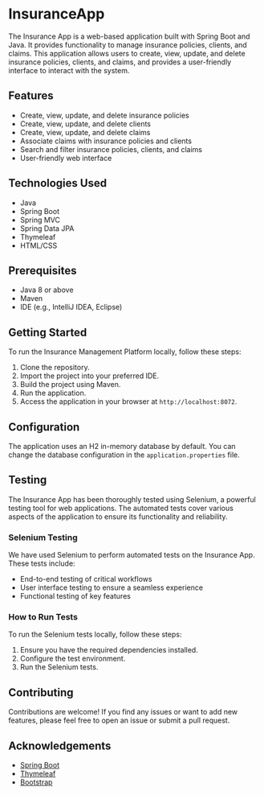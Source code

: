 # InsuranceApp

The Insurance App is a web-based application built with Spring Boot and Java. It provides functionality to manage insurance policies, clients, and claims. This application allows users to create, view, update, and delete insurance policies, clients, and claims, and provides a user-friendly interface to interact with the system.

## Features

- Create, view, update, and delete insurance policies
- Create, view, update, and delete clients
- Create, view, update, and delete claims
- Associate claims with insurance policies and clients
- Search and filter insurance policies, clients, and claims
- User-friendly web interface

## Technologies Used

- Java
- Spring Boot
- Spring MVC
- Spring Data JPA
- Thymeleaf
- HTML/CSS

## Prerequisites

- Java 8 or above
- Maven
- IDE (e.g., IntelliJ IDEA, Eclipse)

## Getting Started

To run the Insurance Management Platform locally, follow these steps:

1. Clone the repository.
2. Import the project into your preferred IDE.
3. Build the project using Maven.
4. Run the application.
5. Access the application in your browser at `http://localhost:8072`.

## Configuration

The application uses an H2 in-memory database by default. You can change the database configuration in the `application.properties` file.

## Testing

The Insurance App has been thoroughly tested using Selenium, a powerful testing tool for web applications. The automated tests cover various aspects of the application to ensure its functionality and reliability.

### Selenium Testing

We have used Selenium to perform automated tests on the Insurance App. These tests include:

- End-to-end testing of critical workflows
- User interface testing to ensure a seamless experience
- Functional testing of key features

### How to Run Tests

To run the Selenium tests locally, follow these steps:

1. Ensure you have the required dependencies installed.
2. Configure the test environment.
3. Run the Selenium tests.

## Contributing

Contributions are welcome! If you find any issues or want to add new features, please feel free to open an issue or submit a pull request.

## Acknowledgements

- [Spring Boot](https://spring.io/projects/spring-boot)
- [Thymeleaf](https://www.thymeleaf.org/)
- [Bootstrap](https://getbootstrap.com/)
